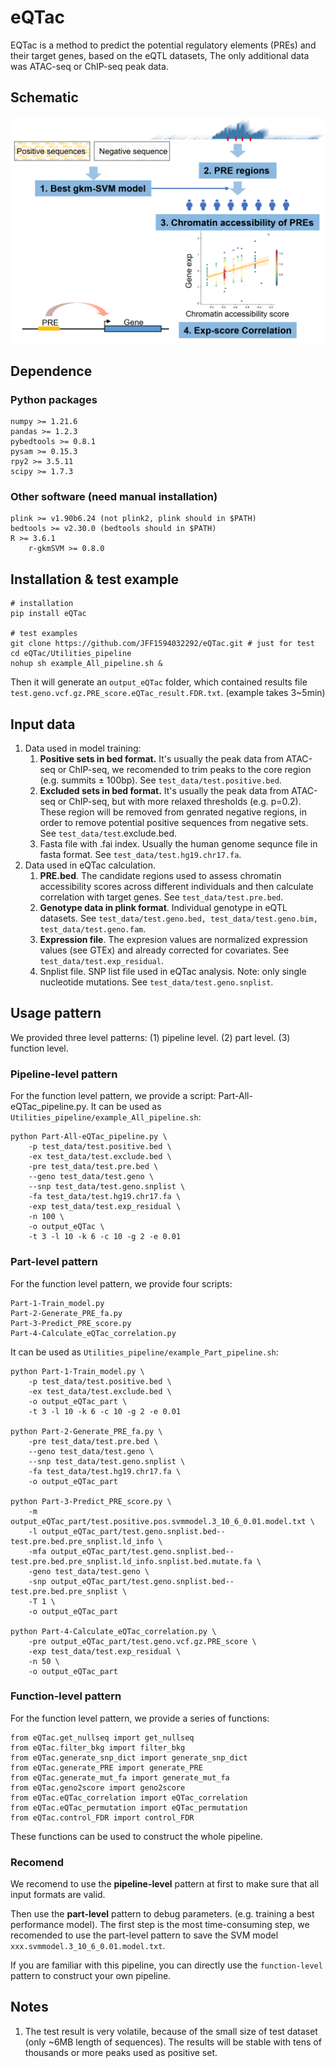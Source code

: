 # eQTac
EQTac is a method to predict the potential regulatory elements (PREs) and their target genes, based on the eQTL datasets, The only additional data was ATAC-seq or ChIP-seq peak data. 
## Schematic 
![](./imgs/Schematic.png)
## Dependence
### Python packages
```
numpy >= 1.21.6
pandas >= 1.2.3
pybedtools >= 0.8.1
pysam >= 0.15.3
rpy2 >= 3.5.11
scipy >= 1.7.3
```
### Other software (need manual installation)
```
plink >= v1.90b6.24 (not plink2, plink should in $PATH)
bedtools >= v2.30.0 (bedtools should in $PATH)
R >= 3.6.1
    r-gkmSVM >= 0.8.0
```
## Installation & test example
```
# installation
pip install eQTac 

# test examples
git clone https://github.com/JFF1594032292/eQTac.git # just for test
cd eQTac/Utilities_pipeline
nohup sh example_All_pipeline.sh &
```
Then it will generate an `output_eQTac` folder, which contained results file `test.geno.vcf.gz.PRE_score.eQTac_result.FDR.txt`. (example takes 3~5min)

## Input data
1. Data used in model training:
    1. **Positive sets in bed format.** It's usually the peak data from ATAC-seq or ChIP-seq, we recomended to trim peaks to the core region (e.g. summits $\pm$ 100bp). See `test_data/test.positive.bed`.
    2. **Excluded sets in bed format.** It's usually the peak data from ATAC-seq or ChIP-seq, but with more relaxed thresholds (e.g. p=0.2). These region will be removed from genrated negative regions, in order to remove potential positive sequences from negative sets. See `test_data/test`.exclude.bed.
    3. Fasta file with .fai index. Usually the human genome sequnce file in fasta format. See `test_data/test.hg19.chr17.fa`.
2. Data used in eQTac calculation.
    1. **PRE.bed**. The candidate regions used to assess chromatin accessibility scores across different individuals and then calculate correlation with target genes. See `test_data/test.pre.bed`.
    2. **Genotype data in plink format**. Individual genotype in eQTL datasets. See `test_data/test.geno.bed, test_data/test.geno.bim, test_data/test.geno.fam`.
    3. **Expression file**. The expresion values are normalized expression values (see GTEx) and already corrected for covariates. See `test_data/test.exp_residual`.
    4. Snplist file. SNP list file used in eQTac analysis. Note: only single nucleotide mutations. See `test_data/test.geno.snplist`.
## Usage pattern
We provided three level patterns: (1) pipeline level. (2) part level. (3) function level.
### Pipeline-level pattern
For the function level pattern, we provide a script: Part-All-eQTac_pipeline.py.
It can be used as `Utilities_pipeline/example_All_pipeline.sh`:
```
python Part-All-eQTac_pipeline.py \
	-p test_data/test.positive.bed \
	-ex test_data/test.exclude.bed \
	-pre test_data/test.pre.bed \
	--geno test_data/test.geno \
	--snp test_data/test.geno.snplist \
	-fa test_data/test.hg19.chr17.fa \
	-exp test_data/test.exp_residual \
	-n 100 \
	-o output_eQTac \
	-t 3 -l 10 -k 6 -c 10 -g 2 -e 0.01
```
### Part-level pattern
For the function level pattern, we provide four scripts:
```
Part-1-Train_model.py
Part-2-Generate_PRE_fa.py
Part-3-Predict_PRE_score.py
Part-4-Calculate_eQTac_correlation.py
```
It can be used as `Utilities_pipeline/example_Part_pipeline.sh`:
```
python Part-1-Train_model.py \
	-p test_data/test.positive.bed \
	-ex test_data/test.exclude.bed \
	-o output_eQTac_part \
	-t 3 -l 10 -k 6 -c 10 -g 2 -e 0.01

python Part-2-Generate_PRE_fa.py \
	-pre test_data/test.pre.bed \
	--geno test_data/test.geno \
	--snp test_data/test.geno.snplist \
	-fa test_data/test.hg19.chr17.fa \
	-o output_eQTac_part

python Part-3-Predict_PRE_score.py \
	-m output_eQTac_part/test.positive.pos.svmmodel.3_10_6_0.01.model.txt \
	-l output_eQTac_part/test.geno.snplist.bed--test.pre.bed.pre_snplist.ld_info \
	-mfa output_eQTac_part/test.geno.snplist.bed--test.pre.bed.pre_snplist.ld_info.snplist.bed.mutate.fa \
	-geno test_data/test.geno \
	-snp output_eQTac_part/test.geno.snplist.bed--test.pre.bed.pre_snplist \
	-T 1 \
	-o output_eQTac_part

python Part-4-Calculate_eQTac_correlation.py \
	-pre output_eQTac_part/test.geno.vcf.gz.PRE_score \
	-exp test_data/test.exp_residual \
	-n 50 \
	-o output_eQTac_part
```
### Function-level pattern
For the function level pattern, we provide a series of functions:
```
from eQTac.get_nullseq import get_nullseq
from eQTac.filter_bkg import filter_bkg
from eQTac.generate_snp_dict import generate_snp_dict
from eQTac.generate_PRE import generate_PRE
from eQTac.generate_mut_fa import generate_mut_fa
from eQTac.geno2score import geno2score
from eQTac.eQTac_correlation import eQTac_correlation
from eQTac.eQTac_permutation import eQTac_permutation
from eQTac.control_FDR import control_FDR
```
These functions can be used to construct the whole pipeline.
### Recomend
We recomend to use the **pipeline-level** pattern at first to make sure that all input formats are valid. 

Then use the **part-level** pattern to debug parameters. (e.g. training a best performance model). The first step is the most time-consuming step, we recomended to use the part-level pattern to save the SVM model `xxx.svmmodel.3_10_6_0.01.model.txt`.

If you are familiar with this pipeline, you can directly use the `function-level` pattern to construct your own pipeline.
## Notes
1. The test result is very volatile, because of the small size of test dataset (only ~6MB length of sequences). The results will be stable with tens of thousands or more peaks used as positive set.